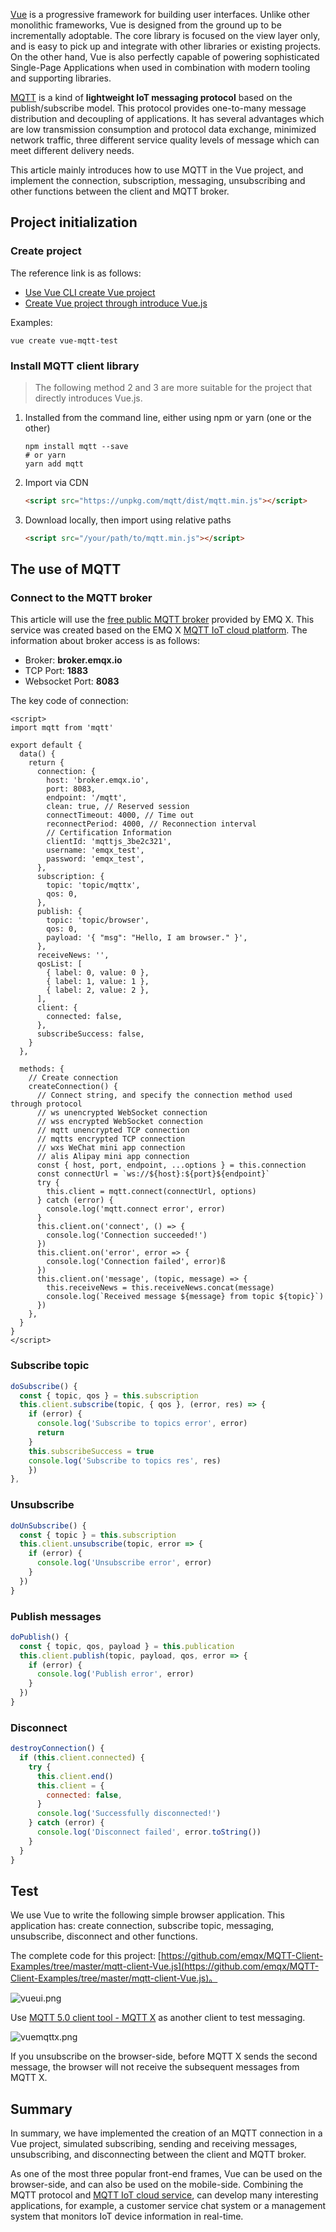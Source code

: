

[Vue](https://vuejs.org) is a progressive framework for building user interfaces. Unlike other monolithic frameworks, Vue is designed from the ground up to be incrementally adoptable. The core library is focused on the view layer only, and is easy to pick up and integrate with other libraries or existing projects. On the other hand, Vue is also perfectly capable of powering sophisticated Single-Page Applications when used in combination with modern tooling and supporting libraries.

[MQTT](https://www.emqx.com/en/mqtt) is a kind of **lightweight IoT messaging protocol** based on the publish/subscribe model. This protocol provides one-to-many message distribution and decoupling of applications. It has several advantages which are low transmission consumption and protocol data exchange, minimized network traffic, three different service quality levels of message which can meet different delivery needs. 

This article mainly introduces how to use MQTT in the Vue project, and implement the connection, subscription, messaging, unsubscribing and other functions between the client and MQTT broker.



## Project initialization

### Create project

The reference link is as follows:

- [Use Vue CLI create Vue project](https://cli.vuejs.org/guide/creating-a-project.html#vue-create) 
- [Create Vue project through introduce Vue.js](https://vuejs.org/v2/guide/installation.html)

Examples: 

```shell
vue create vue-mqtt-test
```

### Install MQTT client library

> The following method 2 and 3 are more suitable for the project that directly introduces Vue.js.

1. Installed from the command line, either using npm or yarn (one or the other)

   ```
   npm install mqtt --save
   # or yarn
   yarn add mqtt
   ```

2. Import via CDN

   ```html
   <script src="https://unpkg.com/mqtt/dist/mqtt.min.js"></script>
   ```

3. Download locally, then import using relative paths

   ```html
   <script src="/your/path/to/mqtt.min.js"></script>
   ```



## The use of MQTT

### Connect to the MQTT broker

This article will use the [free public MQTT broker](https://www.emqx.com/en/mqtt/public-mqtt5-broker) provided by EMQ X. This service was created based on the EMQ X [MQTT IoT cloud platform](https://cloud.emqx.io/). The information about broker access is as follows:

- Broker: **broker.emqx.io**
- TCP Port: **1883**
- Websocket Port: **8083**

The key code of connection:

```vue
<script>
import mqtt from 'mqtt'

export default {
  data() {
    return {
      connection: {
        host: 'broker.emqx.io',
        port: 8083,
        endpoint: '/mqtt',
        clean: true, // Reserved session
        connectTimeout: 4000, // Time out
        reconnectPeriod: 4000, // Reconnection interval
        // Certification Information
        clientId: 'mqttjs_3be2c321',
        username: 'emqx_test',
        password: 'emqx_test',
      },
      subscription: {
        topic: 'topic/mqttx',
        qos: 0,
      },
      publish: {
        topic: 'topic/browser',
        qos: 0,
        payload: '{ "msg": "Hello, I am browser." }',
      },
      receiveNews: '',
      qosList: [
        { label: 0, value: 0 },
        { label: 1, value: 1 },
        { label: 2, value: 2 },
      ],
      client: {
        connected: false,
      },
      subscribeSuccess: false,
    }
  },

  methods: {
    // Create connection
    createConnection() {
      // Connect string, and specify the connection method used through protocol
      // ws unencrypted WebSocket connection
      // wss encrypted WebSocket connection
      // mqtt unencrypted TCP connection
      // mqtts encrypted TCP connection
      // wxs WeChat mini app connection
      // alis Alipay mini app connection
      const { host, port, endpoint, ...options } = this.connection
      const connectUrl = `ws://${host}:${port}${endpoint}`
      try {
        this.client = mqtt.connect(connectUrl, options)
      } catch (error) {
        console.log('mqtt.connect error', error)
      }
      this.client.on('connect', () => {
        console.log('Connection succeeded!')
      })
      this.client.on('error', error => {
        console.log('Connection failed', error)ß
      })
      this.client.on('message', (topic, message) => {
        this.receiveNews = this.receiveNews.concat(message)
        console.log(`Received message ${message} from topic ${topic}`)
      })
    },
  }
}
</script>
```

### Subscribe topic

```js
doSubscribe() {
  const { topic, qos } = this.subscription
  this.client.subscribe(topic, { qos }, (error, res) => {
    if (error) {
      console.log('Subscribe to topics error', error)
      return
    }
    this.subscribeSuccess = true
    console.log('Subscribe to topics res', res)
 	})
},
```

### Unsubscribe

```js
doUnSubscribe() {
  const { topic } = this.subscription
  this.client.unsubscribe(topic, error => {
    if (error) {
      console.log('Unsubscribe error', error)
    }
  })
}
```

### Publish messages

```js
doPublish() {
  const { topic, qos, payload } = this.publication
  this.client.publish(topic, payload, qos, error => {
    if (error) {
      console.log('Publish error', error)
    }
  })
}
```

### Disconnect

```js
destroyConnection() {
  if (this.client.connected) {
    try {
      this.client.end()
      this.client = {
        connected: false,
      }
      console.log('Successfully disconnected!')
    } catch (error) {
      console.log('Disconnect failed', error.toString())
    }
  }
}
```



## Test

We use Vue to write the following simple browser application. This application has: create connection, subscribe topic, messaging, unsubscribe, disconnect and other functions.

The complete code for this project: [https://github.com/emqx/MQTT-Client-Examples/tree/master/mqtt-client-Vue.js](https://github.com/emqx/MQTT-Client-Examples/tree/master/mqtt-client-Vue.js)。

![vueui.png](https://static.emqx.net/images/b6563b0eb66eb51a2a02776889016a18.png)



Use [MQTT 5.0 client tool - MQTT X](https://mqttx.app/) as another client to test messaging.

![vuemqttx.png](https://static.emqx.net/images/2013cbab1bdffcae69b817bfebb4a33f.png)

If you unsubscribe on the browser-side, before MQTT X sends the second message, the browser will not receive the subsequent messages from MQTT X.



## Summary

In summary, we have implemented the creation of an MQTT connection in a Vue project, simulated subscribing, sending and receiving messages, unsubscribing, and disconnecting between the client and MQTT broker.

As one of the most three popular front-end frames, Vue can be used on the browser-side, and can also be used on the mobile-side. Combining the MQTT protocol and [MQTT IoT cloud service](https://cloud.emqx.io/), can develop many interesting applications, for example, a customer service chat system or a management system that monitors IoT device information in real-time.